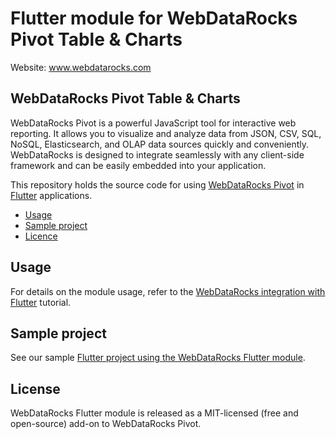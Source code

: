# Flutter module for WebDataRocks Pivot Table & Charts 
Website: www.webdatarocks.com

## WebDataRocks Pivot Table & Charts

WebDataRocks Pivot is a powerful JavaScript tool for interactive web reporting. It allows you to visualize and analyze data from JSON, CSV, SQL, NoSQL, Elasticsearch, and OLAP data sources quickly and conveniently. WebDataRocks is designed to integrate seamlessly with any client-side framework and can be easily embedded into your application.

This repository holds the source code for using [WebDataRocks Pivot](https://www.webdatarocks.com/) in [Flutter](https://github.com/flutter/flutter/) applications. 

* [Usage](#usage)
* [Sample project](#sample-project)
* [Licence](#license)

## <a name="usage"></a>Usage ##

For details on the module usage, refer to the [WebDataRocks integration with Flutter](https://www.webdatarocks.com/doc/integration-with-flutter/) tutorial.

## <a name="sample-project"></a>Sample project ##

See our sample [Flutter project using the WebDataRocks Flutter module](https://github.com/webdatarocks/pivot-flutter).

## <a name="licence"></a>License ##

WebDataRocks Flutter module is released as a MIT-licensed (free and open-source) add-on to WebDataRocks Pivot.
